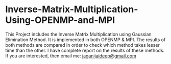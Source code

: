 # Inverse-Matrix-Multiplication-Using-OPENMP-and-MPI

This Project includes the Inverse Matrix Multiplication using Gaussian Elimination Method. It is implemented in both OPENMP & MPI. The results of both methods are compared in order to check which method takes lesser time than the other.
I have complete report on the results of these methods. If you are interested, then email me:
jaganijaideep@gmail.com
